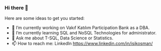 ### Hi there 👋

Here are some ideas to get you started:

- 🔭 I’m currently working on Vakıf Katılım Participation Bank as a DBA.
- 🌱 I’m currently learning SQL and NoSQL Technologies for administrator.
- 💬 Ask me about T-SQL, Data Science or Statistics.
- 📫 How to reach me: LinkedIn https://www.linkedin.com/in/isikosman/

